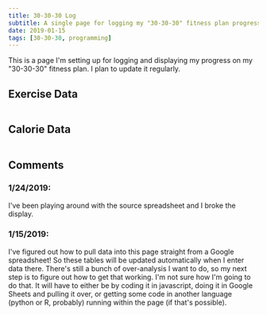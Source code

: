 ```yaml
---
title: 30-30-30 Log
subtitle: A single page for logging my "30-30-30" fitness plan progress.
date: 2019-01-15
tags: [30-30-30, programming]
---
```


This is a page I'm setting up for logging and displaying my progress on my "30-30-30" fitness plan. I plan to update it regularly. 

## Exercise Data

<table style="width:100%;overflow:auto;" id="runtable"></table>

## Calorie Data

<table style="width:100%;overflow:auto;" id="caltable"></table>

## Comments
### 1/24/2019:
I've been playing around with the source spreadsheet and I broke the display.
### 1/15/2019:
I've figured out how to pull data into this page straight from a Google spreadsheet! So these tables will be updated automatically when I enter data there. There's still a bunch of over-analysis I want to do, so my next step is to figure out how to get that working. I'm not sure how I'm going to do that. It will have to either be by coding it in javascript, doing it in Google Sheets and pulling it over, or getting some code in another language (python or R, probably) running within the page (if that's possible).
  
<script>
  function displayContent(json) {
    var runstring = "<tr><th>Date</th><th>Run Time</th><th>Distance (km)</th><th>Speed (km/h)</th><th>Steps</th></tr>";  
    var calstring = "<tr><th>Date</th><th>Calories In</th><th>Calories Earned</th><th>Calories In Minus Earned</th><th>Weight</th></tr>";
    var len = json.feed.entry.length;
    for (var i=0; i<len; i++) {
      var rundate = json.feed.entry[i].gsx$date.$t;
      var runtime = json.feed.entry[i].gsx$time.$t;
      var rundist = json.feed.entry[i].gsx$distancekm.$t;
      var runspeed = json.feed.entry[i].gsx$avgspeedkmh.$t;
      var steps = json.feed.entry[i].gsx$steps.$t;
      var calin = json.feed.entry[i].gsx$caloriesin.$t;
      var calearned = json.feed.entry[i].gsx$caloriesearned.$t;
      var weight = json.feed.entry[i].gsx$weightlbs.$t;
      var inminusearned = json.feed.entry[i].gsx$intakeminusearned.$t;
      runstring += "<tr><td nowrap>" + rundate + "</td><td>" + runtime + "</td><td>" + rundist + "</td><td>" + runspeed + "</td><td>" + steps + "</td></tr>";
      calstring += "<tr><td nowrap>" + rundate + "</td><td>" + calin + "</td><td>" + calearned + "</td><td>" + inminusearned + "</td><td>" + weight + "</td></tr>";
    }
    //runstring += "</table>";
    //calstring += "</table>";
    document.getElementById("runtable").innerHTML = runstring;
    document.getElementById("caltable").innerHTML = calstring;
  }   
</script>
<script src="https://spreadsheets.google.com/feeds/list/1ja2C-UuzQo4i_OrBZe-91Kifm3zWd9pg16xmLlN0Wgs/od6/public/values?alt=json-in-script&amp;callback=displayContent" type="text/javascript"></script>
